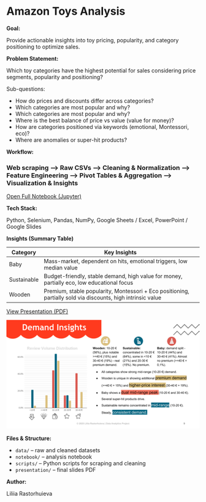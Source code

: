 # Amazon Toys Analysis  
  
**Goal:**  
  
Provide actionable insights into toy pricing, popularity, and category positioning to optimize sales.  

**Problem Statement:**    
  
Which toy categories have the highest potential for sales considering price segments, popularity and positioning? 
  
Sub-questions:  
   - How do prices and discounts differ across categories? 
   - Which categories are most popular and why? 
   - Which categories are most popular and why?  
   - Where is the best balance of price vs value (value for money)? 
   - How are categories positioned via keywords (emotional, Montessori, eco)?   
   - Where are anomalies or super-hit products?  
  
**Workflow:**  
  
### Web scraping **-->** Raw CSVs **-->** Cleaning & Normalization **-->** Feature Engineering **-->** Pivot Tables & Aggregation **-->** Visualization & Insights  
[Open Full Notebook (Jupyter)](notebook/amazon_toy_market_analysis.ipynb)
  
**Tech Stack:**  
  
Python, Selenium, Pandas, NumPy, Google Sheets / Excel, PowerPoint / Google Slides  
  
**Insights (Summary Table)**  
  
| Category    | Key Insights                                                                 |
|------------|-----------------------------------------------------------------------------|
| Baby       | Mass-market, dependent on hits, emotional triggers, low median value        |
| Sustainable| Budget-friendly, stable demand, high value for money, partially eco, low educational focus |
| Wooden     | Premium, stable popularity, Montessori + Eco positioning, partially sold via discounts, high intrinsic value |  
  
[View Presentation (PDF)](presentation/Amazon_toy_analysis_2025.pdf)  

![Project Slide](presentation/Amazon_toy_analysis_2025.png)  
  
**Files & Structure:**  
  
- `data/` – raw and cleaned datasets  
- `notebook/` – analysis notebook  
- `scripts/` – Python scripts for scraping and cleaning  
- `presentation/` – final slides PDF  
  
**Author:**  
  
Liliia Rastorhuieva

